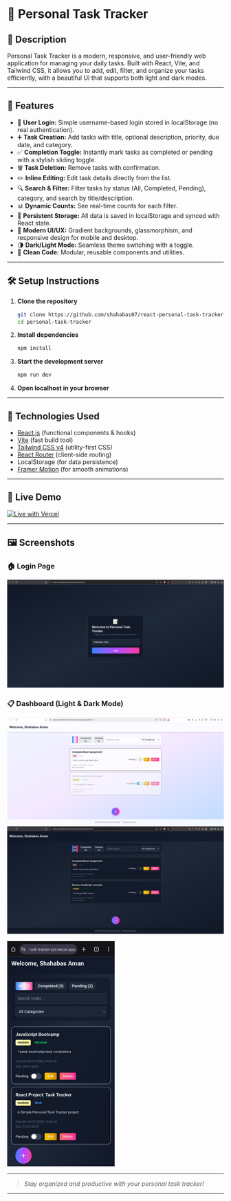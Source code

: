 # 📝 Personal Task Tracker

## 📖 Description
Personal Task Tracker is a modern, responsive, and user-friendly web application for managing your daily tasks. Built with React, Vite, and Tailwind CSS, it allows you to add, edit, filter, and organize your tasks efficiently, with a beautiful UI that supports both light and dark modes.

---

## 🚀 Features
- 🔐 **User Login:** Simple username-based login stored in localStorage (no real authentication).
- ➕ **Task Creation:** Add tasks with title, optional description, priority, due date, and category.
- ✅ **Completion Toggle:** Instantly mark tasks as completed or pending with a stylish sliding toggle.
- 🗑 **Task Deletion:** Remove tasks with confirmation.
- ✏️ **Inline Editing:** Edit task details directly from the list.
- 🔍 **Search & Filter:** Filter tasks by status (All, Completed, Pending), category, and search by title/description.
- 📊 **Dynamic Counts:** See real-time counts for each filter.
- 💾 **Persistent Storage:** All data is saved in localStorage and synced with React state.
- 🎨 **Modern UI/UX:** Gradient backgrounds, glassmorphism, and responsive design for mobile and desktop.
- 🌗 **Dark/Light Mode:** Seamless theme switching with a toggle.
- 🧩 **Clean Code:** Modular, reusable components and utilities.

---

## 🛠 Setup Instructions

1. **Clone the repository**
   ```sh
   git clone https://github.com/shahabas07/react-personal-task-tracker.git
   cd personal-task-tracker
   ```
2. **Install dependencies**
   ```sh
   npm install
   ```
3. **Start the development server**
   ```sh
   npm run dev
   ```
4. **Open localhost in your browser**

---

## 🧰 Technologies Used
- [React.js](https://react.dev/) (functional components & hooks)
- [Vite](https://vitejs.dev/) (fast build tool)
- [Tailwind CSS v4](https://tailwindcss.com/) (utility-first CSS)
- [React Router](https://reactrouter.com/) (client-side routing)
- LocalStorage (for data persistence)
- [Framer Motion](https://www.framer.com/motion/) (for smooth animations)

---

## 🔗 Live Demo
[![Live with Vercel](https://img.shields.io/badge/Live-Demo-green?style=for-the-badge&logo=vercel)](https://react-personal-task-tracker-psi.vercel.app/)

---

## 🖼 Screenshots

### 🏠 Login Page
![Login Page](screenshots/login.png)

### 📋 Dashboard (Light & Dark Mode)
![Dashboard Light](screenshots/dashboard-light.png)
![Dashboard Dark](screenshots/dashboard-dark.png)

<img src="screenshots/dashboard-Mobile.png" alt="Dashboard Mobile (responsive)" width="250" />

---

> _Stay organized and productive with your personal task tracker!_

---
